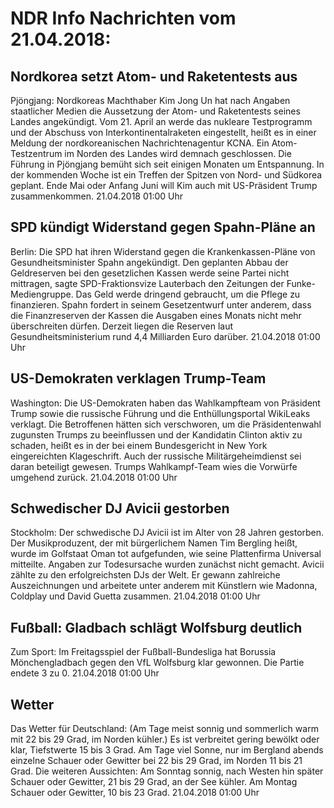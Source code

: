 # NDR Info Nachrichten vom 21.04.2018:


## Nordkorea setzt Atom- und Raketentests aus
Pjöngjang: 	Nordkoreas Machthaber Kim Jong Un hat nach Angaben staatlicher Medien die Aussetzung der Atom- und Raketentests seines Landes angekündigt. Vom 21. April an werde das nukleare Testprogramm und der Abschuss von Interkontinentalraketen eingestellt, heißt es in einer Meldung der nordkoreanischen Nachrichtenagentur KCNA. Ein Atom-Testzentrum im Norden des Landes wird demnach geschlossen. Die Führung in Pjöngjang bemüht sich seit einigen Monaten um Entspannung. In der kommenden Woche ist ein Treffen der Spitzen von Nord- und Südkorea geplant. Ende Mai oder Anfang Juni will Kim auch mit US-Präsident Trump zusammenkommen. 21.04.2018 01:00 Uhr 

## SPD kündigt Widerstand gegen Spahn-Pläne an
Berlin: Die SPD hat ihren Widerstand gegen die Krankenkassen-Pläne von Gesundheitsminister Spahn angekündigt. Den geplanten Abbau der Geldreserven bei den gesetzlichen Kassen werde seine Partei nicht mittragen, sagte SPD-Fraktionsvize Lauterbach den Zeitungen der Funke-Mediengruppe. Das Geld werde dringend gebraucht, um die Pflege zu finanzieren. Spahn fordert in seinem Gesetzentwurf unter anderem, dass die Finanzreserven der Kassen die Ausgaben eines Monats nicht mehr überschreiten dürfen. Derzeit liegen die Reserven laut Gesundheitsministerium rund 4,4 Milliarden Euro darüber. 21.04.2018 01:00 Uhr 

## US-Demokraten verklagen Trump-Team
Washington: 	Die US-Demokraten haben das Wahlkampfteam von Präsident  Trump sowie die russische Führung und die Enthüllungsportal WikiLeaks verklagt. Die Betroffenen hätten sich verschworen, um die Präsidentenwahl zugunsten Trumps zu beeinflussen und der Kandidatin Clinton aktiv zu schaden, heißt es in der bei einem Bundesgericht in New York eingereichten Klageschrift. Auch der russische Militärgeheimdienst sei daran beteiligt gewesen. Trumps Wahlkampf-Team wies die Vorwürfe umgehend zurück. 21.04.2018 01:00 Uhr 

## Schwedischer DJ Avicii gestorben
Stockholm: Der schwedische DJ Avicii ist im Alter von 28 Jahren gestorben. Der Musikproduzent, der mit bürgerlichem Namen Tim Bergling heißt, wurde im Golfstaat Oman tot aufgefunden, wie seine Plattenfirma Universal mitteilte. Angaben zur Todesursache wurden zunächst nicht gemacht. Avicii zählte zu den erfolgreichsten DJs der Welt. Er gewann zahlreiche Auszeichnungen und arbeitete unter anderem mit Künstlern wie Madonna, Coldplay und David Guetta zusammen. 21.04.2018 01:00 Uhr 

## Fußball: Gladbach schlägt Wolfsburg deutlich
Zum Sport:	Im Freitagsspiel der Fußball-Bundesliga hat Borussia Mönchengladbach gegen den VfL Wolfsburg klar gewonnen. Die Partie endete 3 zu 0. 21.04.2018 01:00 Uhr 

## Wetter
Das Wetter für Deutschland:
(Am Tage meist sonnig und sommerlich warm mit 22 bis 29 Grad, im Norden kühler.) Es ist verbreitet gering bewölkt oder klar, Tiefstwerte 15 bis 3 Grad. Am Tage viel Sonne, nur im Bergland abends einzelne Schauer oder Gewitter bei 22 bis 29 Grad, im Norden 11 bis 21 Grad. Die weiteren Aussichten: Am Sonntag sonnig, nach Westen hin später Schauer oder Gewitter, 21 bis 29 Grad, an der See kühler. Am Montag Schauer oder Gewitter, 10 bis 23 Grad. 21.04.2018 01:00 Uhr 

